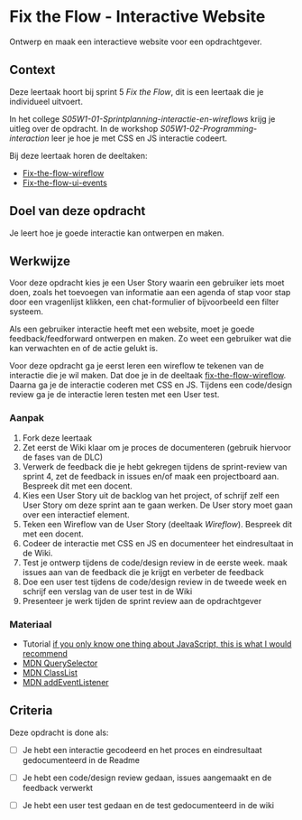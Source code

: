 
# Fix the Flow - Interactive Website

Ontwerp en maak een interactieve website voor een opdrachtgever.

## Context

Deze leertaak hoort bij sprint 5 _Fix the Flow_, dit is een leertaak die je individueel uitvoert.

In het college _S05W1-01-Sprintplanning-interactie-en-wireflows_ krijg je uitleg over de opdracht. In de workshop _S05W1-02-Programming-interaction_ leer je hoe je met CSS en JS interactie codeert.

Bij deze leertaak horen de deeltaken:
- [Fix-the-flow-wireflow](https://github.com/fdnd-task/fix-the-flow-wireflow)
- [Fix-the-flow-ui-events](https://github.com/fdnd-task/fix-the-flow-ui-events) 

## Doel van deze opdracht

Je leert hoe je goede interactie kan ontwerpen en maken. 

## Werkwijze

Voor deze opdracht kies je een User Story waarin een gebruiker iets moet doen, zoals het toevoegen van informatie aan een agenda of stap voor stap door een vragenlijst klikken, een chat-formulier of bijvoorbeeld een filter systeem. 

Als een gebruiker interactie heeft met een website, moet je goede feedback/feedforward ontwerpen en maken. Zo weet een gebruiker wat die kan verwachten en of de actie gelukt is. 

Voor deze opdracht ga je eerst leren een wireflow te tekenen van de interactie die je wil maken. Dat doe je in de deeltaak [fix-the-flow-wireflow](https://github.com/fdnd-task/fix-the-flow-wireflow). Daarna ga je de interactie coderen met CSS en JS. Tijdens een code/design review ga je de interactie leren testen met een User test. 

### Aanpak

1. Fork deze leertaak
2. Zet eerst de Wiki klaar om je proces de documenteren (gebruik hiervoor de fases van de DLC)
3. Verwerk de feedback die je hebt gekregen tijdens de sprint-review van sprint 4, zet de feedback in issues en/of maak een projectboard aan. Bespreek dit met een docent.
4. Kies een User Story uit de backlog van het project, of schrijf zelf een User Story om deze sprint aan te gaan werken. De User story moet gaan over een interactief element.
6. Teken een Wireflow van de User Story (deeltaak _Wireflow_). Bespreek dit met een docent.
7. Codeer de interactie met CSS en JS en documenteer het eindresultaat in de Wiki. 
8. Test je ontwerp tijdens de code/design review in de eerste week. maak issues aan van de feedback die je krijgt en verbeter de feedback
9. Doe een user test tijdens de code/design review in de tweede week en schrijf een verslag van de user test in de Wiki 
10. Presenteer je werk tijden de sprint review aan de opdrachtgever

### Materiaal

- Tutorial  [if you only know one thing about JavaScript, this is what I would recommend](https://css-tricks.com/video-screencasts/150-hey-designers-know-one-thing-javascript-recommend/)
- [MDN QuerySelector](https://developer.mozilla.org/en-US/docs/Web/API/Document/querySelector)
- [MDN ClassList](https://developer.mozilla.org/en-US/docs/Web/API/Element/classList) 
- [MDN addEventListener](https://developer.mozilla.org/en-US/docs/Web/API/EventTarget/addEventListener)

## Criteria

Deze opdracht is done als:

- [ ] Je hebt een interactie gecodeerd en het proces en eindresultaat gedocumenteerd in de Readme
- [ ] Je hebt een code/design review gedaan, issues aangemaakt en de feedback verwerkt
- [ ] Je hebt een user test gedaan en de test gedocumenteerd in de wiki

